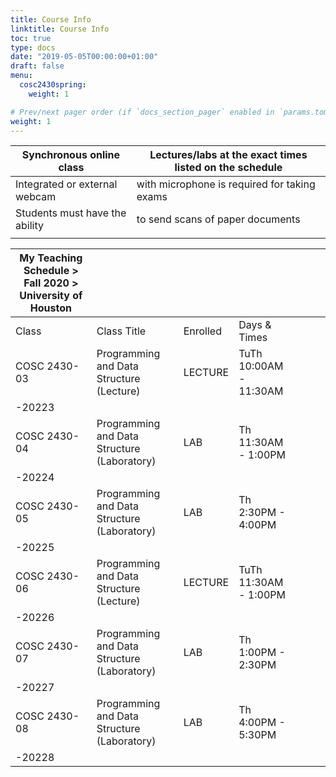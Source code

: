 ```yaml
---
title: Course Info
linktitle: Course Info
toc: true
type: docs
date: "2019-05-05T00:00:00+01:00"
draft: false
menu:
  cosc2430spring:
    weight: 1

# Prev/next pager order (if `docs_section_pager` enabled in `params.toml`)
weight: 1
---
```

| Synchronous online class       	| Lectures/labs at the exact times listed on the schedule 	|
|--------------------------------	|---------------------------------------------------------	|
| Integrated or external webcam  	| with microphone is required for taking exams            	|
| Students must have the ability 	| to send scans of paper documents                        	|
|                                	|                                                         	|

| My Teaching Schedule > Fall 2020 > University of Houston 	|                                             	|          	|                        	|   	|   	|   	|
|----------------------------------------------------------	|---------------------------------------------	|----------	|------------------------	|---	|---	|---	|
| Class                                                    	| Class Title                                 	| Enrolled 	| Days & Times           	|   	|   	|   	|
| COSC 2430-03                                             	| Programming and Data Structure (Lecture)    	| LECTURE  	| TuTh 10:00AM - 11:30AM 	|   	|   	|   	|
| -20223                                                   	|                                             	|          	|                        	|   	|   	|   	|
| COSC 2430-04                                             	| Programming and Data Structure (Laboratory) 	| LAB      	| Th 11:30AM - 1:00PM    	|   	|   	|   	|
| -20224                                                   	|                                             	|          	|                        	|   	|   	|   	|
| COSC 2430-05                                             	| Programming and Data Structure (Laboratory) 	| LAB      	| Th 2:30PM - 4:00PM     	|   	|   	|   	|
| -20225                                                   	|                                             	|          	|                        	|   	|   	|   	|
| COSC 2430-06                                             	| Programming and Data Structure (Lecture)    	| LECTURE  	| TuTh 11:30AM - 1:00PM  	|   	|   	|   	|
| -20226                                                   	|                                             	|          	|                        	|   	|   	|   	|
| COSC 2430-07                                             	| Programming and Data Structure (Laboratory) 	| LAB      	| Th 1:00PM - 2:30PM     	|   	|   	|   	|
| -20227                                                   	|                                             	|          	|                        	|   	|   	|   	|
| COSC 2430-08                                             	| Programming and Data Structure (Laboratory) 	| LAB      	| Th 4:00PM - 5:30PM     	|   	|   	|   	|
| -20228                                                   	|                                             	|          	|                        	|   	|   	|   	|
